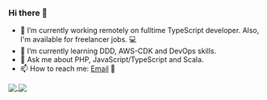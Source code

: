 ### Hi there 👋

- 🔭 I’m currently working remotely on fulltime TypeScript developer. Also, I'm available for freelancer jobs. 💻
- 🌱 I’m currently learning DDD, AWS-CDK and DevOps skills.
- 💬 Ask me about PHP, JavaScript/TypeScript and Scala.
- 📫 How to reach me: [Email](mailto:19872073+nguyentoanit@users.noreply.github.com) 🙋


<a href="https://github.com/nguyentoanit/">
  <img align="center" src="https://github-readme-stats.vercel.app/api?username=nguyentoanit&theme=highcontrast&show_icons=true&hide_border=false&count_private=true&include_all_commits=true" />
</a>
<a href="https://github.com/nguyentoanit/">
  <img align="center" src="https://github-readme-stats.vercel.app/api/top-langs/?username=nguyentoanit&theme=highcontrast&layout=compact&hide_border=false&count_private=true" />
</a>
